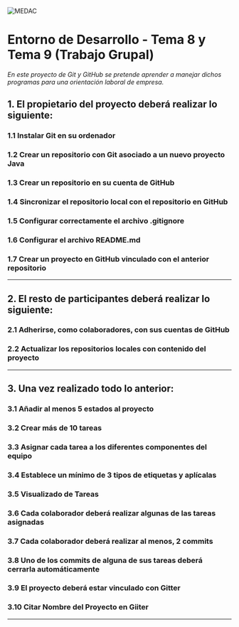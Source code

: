 ![MEDAC](https://cdn.domestika.org/c_fill,dpr_auto,t_base_params.format_jpg/v1539302945/job-covers/000/064/135/64135-original.png?1539302945)

# Entorno de Desarrollo - Tema 8 y Tema 9 (Trabajo Grupal)

_En este proyecto de Git y GitHub se pretende aprender a manejar dichos programas para una orientación laboral de empresa._

## 1. El propietario del proyecto deberá realizar lo siguiente:
### 1.1 Instalar Git en su ordenador
### 1.2 Crear un repositorio con Git asociado a un nuevo proyecto Java
### 1.3 Crear un repositorio en su cuenta de GitHub
### 1.4 Sincronizar el repositorio local con el repositorio en GitHub
### 1.5 Configurar correctamente el archivo .gitignore
### 1.6 Configurar el archivo README.md
### 1.7 Crear un proyecto en GitHub vinculado con el anterior repositorio


* * *


## 2. El resto de participantes deberá realizar lo siguiente:
### 2.1 Adherirse, como colaboradores, con sus cuentas de GitHub
### 2.2 Actualizar los repositorios locales con contenido del proyecto


* * *


## 3. Una vez realizado todo lo anterior:
### 3.1 Añadir al menos 5 estados al proyecto
### 3.2 Crear más de 10 tareas
### 3.3 Asignar cada tarea a los diferentes componentes del equipo
### 3.4 Establece un mínimo de 3 tipos de etiquetas y aplícalas
### 3.5 Visualizado de Tareas
### 3.6 Cada colaborador deberá realizar algunas de las tareas asignadas
### 3.7 Cada colaborador deberá realizar al menos, 2 commits
### 3.8 Uno de los commits de alguna de sus tareas deberá cerrarla automáticamente
### 3.9 El proyecto deberá estar vinculado con Gitter
### 3.10 Citar Nombre del Proyecto en Giiter


* * *
